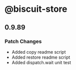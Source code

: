 # @biscuit-store

## 0.9.89
### Patch Changes

- Added copy readme script
- Added restore readme script
- Added dispatch.wait unit test